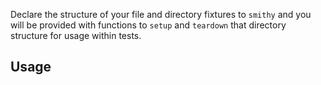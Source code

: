 Declare the structure of your file and directory fixtures to `smithy` and you will be provided with functions to `setup` and `teardown` that directory structure for usage within tests. 

## Usage
